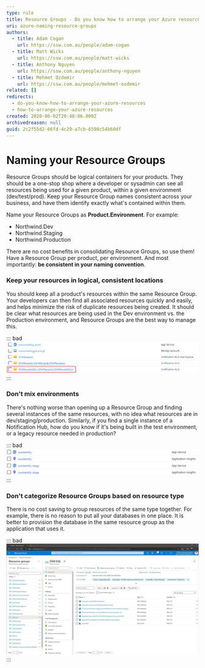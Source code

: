 ```yaml
---
type: rule
title: Resource Groups - Do you know how to arrange your Azure resources?
uri: azure-naming-resource-groups
authors:
  - title: Adam Cogan
    url: https://ssw.com.au/people/adam-cogan
  - title: Matt Wicks
    url: https://ssw.com.au/people/matt-wicks
  - title: Anthony Nguyen
    url: https://ssw.com.au/people/anthony-nguyen
  - title: Mehmet Ozdemir
    url: https://ssw.com.au/people/mehmet-ozdemir
related: []
redirects:
  - do-you-know-how-to-arrange-your-azure-resources
  - how-to-arrange-your-azure-resources
created: 2020-06-02T20:48:06.000Z
archivedreason: null
guid: 2c2f55d2-66fd-4c29-a7cb-6598c54b60df
---
```


# Naming your Resource Groups
Resource Groups should be logical containers for your products. They should be a one-stop shop where a developer or sysadmin can see all resources being used for a given product, within a given environment (dev/test/prod). Keep your Resource Group names consistent across your business, and have them identify exactly what's contained within them.

Name your Resource Groups as **Product.Environment**. For example:

* Northwind.Dev
* Northwind.Staging
* Northwind.Production

There are no cost benefits in consolidating Resource Groups, so use them! Have a Resource Group per product, per environment. And most importantly: **be consistent in your naming convention**.

<!--endintro-->

### Keep your resources in logical, consistent locations
You should keep all a product's resources within the same Resource Group. Your developers can then find all associated resources quickly and easily, and helps minimize the risk of duplicate resources being created. It should be clear what resources are being used in the Dev environment vs. the Production environment, and Resource Groups are the best way to manage this.


::: bad
![Bad Example - A rogue dev resource in the Production RG](rogue-resource.png)
:::


### Don't mix environments
There's nothing worse than opening up a Resource Group and finding several instances of the same resources, with no idea what resources are in dev/staging/production. Similarly, if you find a single instance of a Notification Hub, how do you know if it's being built in the test environment, or a legacy resource needed in production?

::: bad
![Bad Example - Staging and Prod resources in the same RG](bad-azure-environments.png)
:::

### Don't categorize Resource Groups based on resource type
There is no cost saving to group resources of the same type together. For example, there is no reason to put all your databases in one place. It is better to provision the database in the same resource group as the application that uses it.

::: bad  
![Figure: Bad example - SSW.SQL has all the Databases for different apps in one place](arrange-azure-resources-bad.jpg)  
:::
